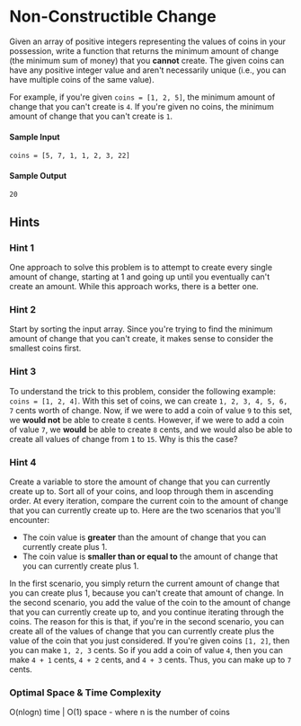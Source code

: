 # Non-Constructible Change

Given an array of positive integers representing the values of coins in your possession, write a function that returns the minimum amount of change (the minimum sum of money) that you **cannot** create. The given coins can have any positive integer value and aren't necessarily unique (i.e., you can have multiple coins of the same value).

For example, if you're given `coins = [1, 2, 5]`, the minimum amount of change that you can't create is `4`. If you're given no coins, the minimum amount of change that you can't create is `1`.

#### Sample Input

```
coins = [5, 7, 1, 1, 2, 3, 22]
```

#### Sample Output

```
20
```

## Hints

### Hint 1
One approach to solve this problem is to attempt to create every single amount of change, starting at 1 and going up until you eventually can't create an amount. While this approach works, there is a better one.

### Hint 2
Start by sorting the input array. Since you're trying to find the minimum amount of change that you can't create, it makes sense to consider the smallest coins first.

### Hint 3
To understand the trick to this problem, consider the following example: `coins = [1, 2, 4]`. With this set of coins, we can create `1, 2, 3, 4, 5, 6, 7` cents worth of change. Now, if we were to add a coin of value `9` to this set, we **would not** be able to create `8` cents. However, if we were to add a coin of value `7`, we **would** be able to create `8` cents, and we would also be able to create all values of change from `1` to `15`. Why is this the case?

### Hint 4
Create a variable to store the amount of change that you can currently create up to. Sort all of your coins, and loop through them in ascending order. At every iteration, compare the current coin to the amount of change that you can currently create up to. Here are the two scenarios that you'll encounter:
- The coin value is **greater** than the amount of change that you can currently create plus 1.
- The coin value is **smaller than or equal to** the amount of change that you can currently create plus 1.

In the first scenario, you simply return the current amount of change that you can create plus 1, because you can't create that amount of change. In the second scenario, you add the value of the coin to the amount of change that you can currently create up to, and you continue iterating through the coins. The reason for this is that, if you're in the second scenario, you can create all of the values of change that you can currently create plus the value of the coin that you just considered. If you're given coins `[1, 2]`, then you can make `1, 2, 3` cents. So if you add a coin of value `4`, then you can make `4 + 1` cents, `4 + 2` cents, and `4 + 3` cents. Thus, you can make up to `7` cents.

### Optimal Space & Time Complexity
O(nlogn) time | O(1) space - where n is the number of coins

